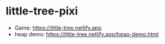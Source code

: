 # little-tree-pixi


* Game: https://little-tree.netlify.app
* heap demo: https://little-tree.netlify.app/heap-demo.html
